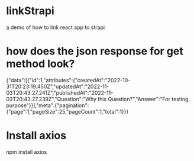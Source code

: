 # linkStrapi
a demo of how to link react app to strapi

# how does the json response for get method look?

{"data":[{"id":1,"attributes":{"createdAt":"2022-10-31T20:23:19.450Z","updatedAt":"2022-11-03T20:43:27.241Z","publishedAt":"2022-11-03T20:43:27.239Z","Question":"Why this Question?","Answer":"For testing purpose"}}],"meta":{"pagination":{"page":1,"pageSize":25,"pageCount":1,"total":1}}}

# Install axios
npm install axios

